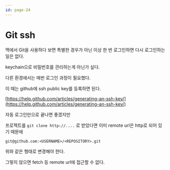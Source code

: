 ```yaml
---
id: page-24
---
```

# Git ssh

맥에서 Git을 사용하다 보면 특별한 경우가 아닌 이상 한 번 로그인하면 다시 로그인하는 일은 없다.

keychain으로 비밀번호를 관리하는게 아닌가 싶다.

다른 환경에서는 매번 로그인 과정이 필요했다.  

이 때는 github에 ssh public key를 등록하면 된다.

[https://help.github.com/articles/generating-an-ssh-key/](https://help.github.com/articles/generating-an-ssh-key/)

자동 로그인만으로 끝나면 좋겠지만

프로젝트를 `git clone http://....` 로 받았다면 이미 remote url은 http로 되어 있기 때문에

```
git@github.com:<USERNAME>/<REPOSITORY>.git
```

위와 같은 형태로 변경해야 한다.

그렇지 않으면 fetch 등 remote url에 접근할 수 없다.

